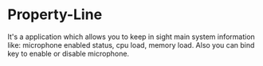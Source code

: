 # Property-Line
It's a application which allows you to keep in sight main system information like: microphone enabled status, cpu load, memory load. Also you can bind key to enable or disable microphone.

